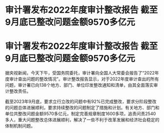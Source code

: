 # 审计署发布2022年度审计整改报告 截至9月底已整改问题金额9570多亿元

# 审计署发布2022年度审计整改报告 截至9月底已整改问题金额9570多亿元

据央视新闻，今天下午，受国务院委托，审计署向全国人大常委会报告了“2022年度审计查出问题的整改情况”。审计整改报告显示，对于2022年度审计查出的所有问题，审计署已向138个地方、部门、单位印发整改通知和清单，由其全面落实审计整改责任。

截至2023年9月底，要求立行立改的问题中有92%已完成整改，要求分阶段整改的问题总体进展顺利，要求持续整改的问题制定了措施和计划。有关地方、部门和单位共整改问题金额9570多亿元，制定完善规章制度1600多项，追责问责2540多人，重大问题整改总体进展顺利，解决了一些不利于改革发展和经济社会稳定的体制机制问题。

